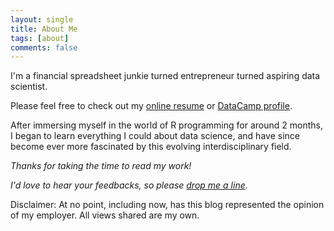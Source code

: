 ```yaml
---
layout: single
title: About Me
tags: [about]
comments: false
---
```


I'm a financial spreadsheet junkie turned entrepreneur turned aspiring data scientist.

Please feel free to check out my [online resume](https://sites.google.com/view/roywang) or [DataCamp profile](https://www.datacamp.com/profile/roywang).

After immersing myself in the world of R programming for around 2 months, I began to learn everything I could about data science, and have since become ever more fascinated by this evolving interdisciplinary field.

*Thanks for taking the time to read my work!*

*I'd love to hear your feedbacks, so please [drop me a line](mailto:chuehchenw@gmail.com).*

Disclaimer: At no point, including now, has this blog represented the opinion of my employer. All views shared are my own.

